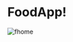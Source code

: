 # FoodApp!

![fhome](https://user-images.githubusercontent.com/101583807/191584475-2745ca24-72a8-4ee1-9957-00eb703d8b48.png)

